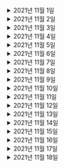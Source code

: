 <details> <summary>2021년 11월 1일</summary>

## 회사 업무
- B마트 접수 오더가 n건이상 발생시 슬랙알림
  - 코드 리뷰 반영
- 에러 리뷰 미팅

## 개인 공부
- [Spring] 스프링 핵심 원리 - 고급편
  - Chapter1 (0% -> 25%)

</details>

<details> <summary>2021년 11월 2일</summary>

## 회사 업무
- B마트 접수 오더가 n건이상 발생시 슬랙알림
  - DBA 쿼리 피드백 검토 및 반영 
  - PR 피드백 반영
  - dev1 배포
- enforceAssignmentConfirm 이 null 응답이 전달되지 않도록 수정 
  - 검토

## 개인 공부
- [Spring] 스프링 핵심 원리 - 고급편
  - Chapter1 (25% -> 50%)

</details>



<details> <summary>2021년 11월 3일</summary>

## 회사 업무
- B마트 접수 오더가 n건이상 발생시 슬랙알림
  - 테스트코드 작성
- enforceAssignmentConfirm 이 null 응답이 전달되지 않도록 수정 
  - 검토

## 개인 공부
- [Spring] 스프링 핵심 원리 - 고급편
  - Chapter1 (50% -> 75%)

</details>

<details> <summary>2021년 11월 4일</summary>

## 회사 업무
- B마트 접수 오더가 n건이상 발생시 슬랙알림
  - 스케줄러 코드 재작성
  - 오더 건수 조회 querydsl 재작성
  - PR피드백 반영
- 라스트마일 개발 TALK

## 개인 공부


</details>

<details> <summary>2021년 11월 5일</summary>

## 회사 업무
- B마트 접수 오더가 n건이상 발생시 슬랙알림
  - 테스트 코드 재작성
  - dev1 배포

## 개인 공부
- [Spring] 스프링 핵심 원리 - 고급편
  - Chapter1 (75% -> 100%)
  - Chapter2 (0% -> 50%)


</details>

<details> <summary>2021년 11월 6일</summary>

## 회사 업무

## 개인 공부
- [Spring] 스프링 핵심 원리 - 고급편
  - Chapter2 (50% -> 100%)
  - Chapter3 (0% -> 50%)


</details>

<details> <summary>2021년 11월 7일</summary>

## 회사 업무

## 개인 공부
- [Spring] 스프링 핵심 원리 - 고급편
  - Chapter3 (50% -> 60%)


</details>

<details> <summary>2021년 11월 8일</summary>

## 회사 업무
- sentry disable in local
  - 코드 작성
  - PR 작성
  - develop 머지
- enforcedAssignmentConfirm API의 OptimisticLocking 에러 응답 수정
  - 코드 분석
 


## 개인 공부
- [Spring] 스프링 핵심 원리 - 고급편
  - Chapter3 (60% -> 100%)


</details>

<details> <summary>2021년 11월 9일</summary>

## 회사 업무
- enforcedAssignmentConfirm API의 OptimisticLocking 에러 응답을 수정합니다
  - 코드 분석
- B마트 접수오더가 n건이상 발생시 슬랙알림
  - PR피드백 반영
 


## 개인 공부
- [Spring] 스프링 핵심 원리 - 고급편
  - Chapter4 (0% -> 15%)


</details>

<details> <summary>2021년 11월 10일</summary>

## 회사 업무
- enforcedAssignmentConfirm API의 OptimisticLocking 에러 응답을 수정합니다
  - 코드 분석
- [AWS] aws-class-youtube 
  - Chapter 6 (0% -> 70%)
 


## 개인 공부
- [Spring] 스프링 핵심 원리 - 고급편
  - Chapter4 (15% -> 90%)


</details>

<details> <summary>2021년 11월 11일</summary>

## 회사 업무
- enforcedAssignmentConfirm API의 OptimisticLocking 에러 응답을 수정합니다
  - 코드 분석
- [AWS] aws-class-youtube 
  - Chapter 6 (70% -> 100%)
  - Chapter 7 (0% -> 100%)
  - Chapter 8 (0% -> 30%)
 


## 개인 공부
- [Spring] 스프링 핵심 원리 - 고급편
  - Chapter4 (90% -> 100%)
  - Chapter5 (0% -> 100%)


</details>

<details> <summary>2021년 11월 12일</summary>

## 회사 업무
- [AWS] aws-class-youtube 
  - Chapter 8 (30% -> 100%)
  - Chapter 9 (0% -> 100%)
  - Chapter 10 (0% -> 100%)
 


## 개인 공부
- [Spring] 스프링 핵심 원리 - 고급편
  - Chapter6 (0% -> 100%)


</details>

<details> <summary>2021년 11월 13일</summary>

## 회사 업무


## 개인 공부
- [Spring] 스프링 핵심 원리 - 고급편
  - Chapter7 (0% -> 33%)


</details>

<details> <summary>2021년 11월 14일</summary>

## 회사 업무


## 개인 공부
- [Spring] 스프링 핵심 원리 - 고급편
  - Chapter7 (33% -> 100%)
  - Chapter8 (0% -> 100%)
  - Chapter9 (0% -> 60%)


</details>

<details> <summary>2021년 11월 15일</summary>

## 회사 업무
- 주간 weekly 미팅 참여
- 온보딩 체크리스트
  - 전체적으로 검토

## 개인 공부
- [Spring] 스프링 핵심 원리 - 고급편
  - Chapter9 (60% -> 100%)
  - Chapter10 (0% -> 50%)

</details>

<details> <summary>2021년 11월 16일</summary>

## 회사 업무
- [AWS] aws-class-youtube 
  - Chapter11 (0% -> 100%)
  - Chapter12 (0% -> 100%)

## 개인 공부
- [Spring] 스프링 핵심 원리 - 고급편
  - Chapter10 (50% -> 100%)
  - Chapter11 (0% -> 25%)

</details>

<details> <summary>2021년 11월 17일</summary>

## 회사 업무
- [AWS] aws-class-youtube 
  - Chapter13 (0% -> 100%)
  - Chapter14 (0% -> 100%)
- 지점오더필터링 필터 갯수 상향조정
  - 코드 작성
  - PR 작성


## 개인 공부
- [Spring] 스프링 핵심 원리 - 고급편
  - Chapter11 (0% -> 100%)

</details>

<details> <summary>2021년 11월 18일</summary>

## 회사 업무
- aws-생활코딩
  - route53
- 코드리뷰
  - [ITSMCHG-5572] OptimisticLocking 예외 발생 시 재시도 애노테이션 추가
- 라스트마일 개발 TALK 참여

## 개인 공부
- [Spring] 스프링 핵심 원리 - 고급편
  - Chapter12 (0% -> 100%)
  - Chapter13 (0% -> 100%)

</details>